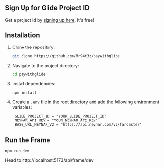## Sign Up for Glide Project ID
Get a project id by [signing up here](https://paywithglide.xyz/). It's free!

## Installation
1. Clone the repository:
   ```bash
   git clone https://github.com/Mr94t3z/paywithglide
   ```
2. Navigate to the project directory:
   ```bash
   cd paywithglide
   ```
3. Install dependencies:
   ```bash
   npm install
   ```
4. Create a `.env` file in the root directory and add the following environment variables:
   ```plaintext
    GLIDE_PROJECT_ID = "YOUR_GLIDE_PROJECT_ID"
    NEYNAR_API_KEY = "YOUR_NEYNAR_API_KEY"
    BASE_URL_NEYNAR_V2 = "https://api.neynar.com/v2/farcaster"
   ```

## Run the Frame
```
npm run dev
```

Head to http://localhost:5173/api/frame/dev